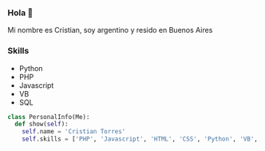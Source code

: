 ### Hola 👋

Mi nombre es Cristian, soy argentino y resido en Buenos Aires

### Skills

* Python
* PHP
* Javascript
* VB
* SQL


```python
class PersonalInfo(Me):
  def show(self):
    self.name = 'Cristian Torres'
    self.skills = ['PHP', 'Javascript', 'HTML', 'CSS', 'Python', 'VB', 'SQL', 'Java']
```

<!--
**cristdev/cristdev** is a ✨ _special_ ✨ repository because its `README.md` (this file) appears on your GitHub profile.

Here are some ideas to get you started:

- 🔭 I’m currently working on ...
- 🌱 I’m currently learning ...
- 👯 I’m looking to collaborate on ...
- 🤔 I’m looking for help with ...
- 💬 Ask me about ...
- 📫 How to reach me: ...
- 😄 Pronouns: ...
- ⚡ Fun fact: ...
-->

